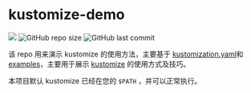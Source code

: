 # kustomize-demo

![](https://img.shields.io/github/license/sunny0826/kustomize-demo.svg)
![GitHub repo size](https://img.shields.io/github/repo-size/sunny0826/kustomize-demo.svg)
![GitHub last commit](https://img.shields.io/github/last-commit/sunny0826/kustomize-demo.svg)

该 repo 用来演示 kustomize 的使用方法，主要基于 [kustomization.yaml](https://github.com/kubernetes-sigs/kustomize/blob/master/docs/zh/kustomization.yaml)和 [examples](https://github.com/kubernetes-sigs/kustomize/tree/master/examples)，主要用于展示 [kustomize](https://kustomize.io) 的使用方式及技巧。

本项目默认 kustomize 已经在您的 `$PATH` ，并可以正常执行。